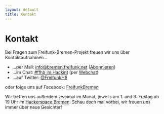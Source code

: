 ```yaml
---
layout: default
title: Kontakt
---
```

Kontakt
=======

Bei Fragen zum Freifunk-Bremen-Projekt freuen wir uns über Kontaktaufnahmen…

* …per Mail: [info@bremen.freifunk.net](mailto:info@bremen.freifunk.net) ([Abonnieren](https://planetcyborg.de/mailman/listinfo/ff-bremen))
* …im Chat: [#ffhb im Hackint](irc://irc.hackint.org/ffhb) (per <a href="https://kiwiirc.com/client/irc.hackint.org/ffhb" target="_blank">Webchat</a>)
* …auf Twitter: [@FreifunkHB](https://twitter.com/FreifunkHB)

oder folge uns auf Facebook: [FreifunkBremen](https://www.facebook.com/FreifunkBremen)

Wir treffen uns außerdem zweimal im Monat, jeweils am 1. und 3. Freitag ab 19 Uhr im [Hackerspace
Bremen](https://www.hackerspace-bremen.de/anfahrt/). Schau doch mal vorbei, wir
freuen uns immer über neue Gesichter!